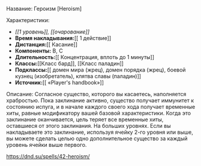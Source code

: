 Название: Героизм \[Heroism] 

Характеристики:
- *[[1 уровень]], [[очарование]]*
- **Время накладывания:**[[ 1 действие]]
- **Дистанция:**[[ Касание]]
- **Компоненты:** В, С
- **Длительность:**[[ Концентрация, вплоть до 1 минуты]]
- **Классы:**[[Класс  бард]], [[Класс паладин]]
- **Подклассы:**[[ домен мира (жрец), домен порядка (жрец), боевой кузнец (изобретатель), клятва славы (паладин)]]
- **Источник:**[[ «Player's handbook»]]

Описание:
Согласное существо, которого вы касаетесь, наполняется храбростью. Пока заклинание активно, существо получает иммунитет к состоянию испуга, и в начале каждого своего хода получает временные хиты, равные модификатору вашей базовой характеристики. Когда это заклинание оканчивается, цель теряет все временные хиты, оставшиеся от этого заклинания.
На больших уровнях. Если вы накладываете это заклинание, используя ячейку 2-го уровня или выше, вы можете сделать целью одно дополнительное существо за каждый уровень ячейки выше первого.

https://dnd.su/spells/42-heroism/